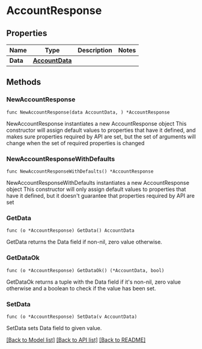 # AccountResponse

## Properties

| Name     | Type                              | Description | Notes |
| -------- | --------------------------------- | ----------- | ----- |
| **Data** | [**AccountData**](accountdata.md) |             |       |

## Methods

### NewAccountResponse

`func NewAccountResponse(data AccountData, ) *AccountResponse`

NewAccountResponse instantiates a new AccountResponse object This constructor will assign default values to properties that have it defined, and makes sure properties required by API are set, but the set of arguments will change when the set of required properties is changed

### NewAccountResponseWithDefaults

`func NewAccountResponseWithDefaults() *AccountResponse`

NewAccountResponseWithDefaults instantiates a new AccountResponse object This constructor will only assign default values to properties that have it defined, but it doesn't guarantee that properties required by API are set

### GetData

`func (o *AccountResponse) GetData() AccountData`

GetData returns the Data field if non-nil, zero value otherwise.

### GetDataOk

`func (o *AccountResponse) GetDataOk() (*AccountData, bool)`

GetDataOk returns a tuple with the Data field if it's non-nil, zero value otherwise and a boolean to check if the value has been set.

### SetData

`func (o *AccountResponse) SetData(v AccountData)`

SetData sets Data field to given value.

[\[Back to Model list\]](./#documentation-for-models) [\[Back to API list\]](./#documentation-for-api-endpoints) [\[Back to README\]](./)
